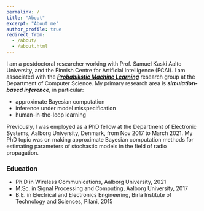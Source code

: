```yaml
---
permalink: /
title: "About"
excerpt: "About me"
author_profile: true
redirect_from: 
  - /about/
  - /about.html
---
```


I am a postdoctoral researcher working with Prof. Samuel Kaski Aalto University, and the Finnish Centre for Artificial Intelligence (FCAI). I am associated with the [***Probabilistic Machine Learning***](https://research.cs.aalto.fi/pml/) research group at the Department of Computer Science. My primary research area is ***simulation-based inference***, in particular:
* approximate Bayesian computation
* inference under model misspecification
* human-in-the-loop learning

Previously, I was employed as a PhD fellow at the Department of Electronic Systems, Aalborg University, Denmark, from Nov 2017 to March 2021. My PhD topic was on making approximate Bayesian computation methods for estimating parameters of stochastic models in the field of radio propagation. 

### Education
* Ph.D in Wireless Communications, Aalborg University, 2021
* M.Sc. in Signal Processing and Computing, Aalborg University, 2017
* B.E. in Electrical and Electronics Engineering, Birla Institute of Technology and Sciences, Pilani, 2015



